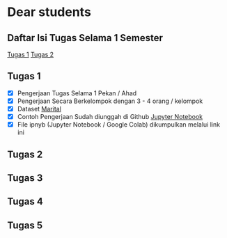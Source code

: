 # Dear students

## Daftar Isi Tugas Selama 1 Semester

[Tugas 1](https://github.com/asrulabdullah99/data_mining#tugas-1)
[Tugas 2](https://github.com/asrulabdullah99/data_mining#tugas-2)

## Tugas 1

- [x] Pengerjaan Tugas Selama 1 Pekan / Ahad
- [x] Pengerjaan Secara Berkelompok dengan 3 - 4 orang / kelompok
- [x] Dataset [Marital](https://raw.githubusercontent.com/asrulabdullah99/data_mining/master/dataset_decision/Dataset_Tugas.csv)
- [x] Contoh Pengerjaan Sudah diunggah di Github [Jupyter Notebook](https://github.com/asrulabdullah99/data_mining/blob/master/dataset_decision/DataMining-Example.ipynb)
- [x] File ipnyb (Jupyter Notebook / Google Colab) dikumpulkan melalui link ini

## Tugas 2

## Tugas 3

## Tugas 4

## Tugas 5
